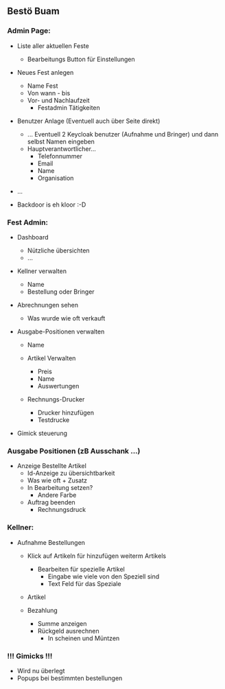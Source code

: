 ## Bestö Buam


### Admin Page:
- Liste aller aktuellen Feste
    - Bearbeitungs Button für Einstellungen
- Neues Fest anlegen
    - Name Fest
    - Von wann - bis
    - Vor- und Nachlaufzeit
        - Festadmin Tätigkeiten

- Benutzer Anlage (Eventuell auch über Seite direkt)
    - ... Eventuell 2 Keycloak benutzer (Aufnahme und Bringer) und dann selbst Namen eingeben
    - Hauptverantwortlicher...
        - Telefonnummer
        - Email
        - Name
        - Organisation
- ...
- Backdoor is eh kloor :-D

### Fest Admin:
- Dashboard
    - Nützliche übersichten
    - ...

- Kellner verwalten
    - Name
    - Bestellung oder Bringer

- Abrechnungen sehen
    - Was wurde wie oft verkauft

- Ausgabe-Positionen verwalten
    - Name
    - Artikel Verwalten
        - Preis
        - Name
        - Auswertungen

    - Rechnungs-Drucker
        - Drucker hinzufügen
        - Testdrucke
- Gimick steuerung

### Ausgabe Positionen (zB Ausschank ...)
- Anzeige Bestellte Artikel
    - Id-Anzeige zu übersichtbarkeit
    - Was wie oft + Zusatz
    - In Bearbeitung setzen?
        - Andere Farbe
    - Auftrag beenden
        - Rechnungsdruck

### Kellner:
- Aufnahme Bestellungen
    - Klick auf Artikeln für hinzufügen weiterm Artikels
        - Bearbeiten für spezielle Artikel
            - Eingabe wie viele von den Speziell sind
            - Text Feld für das Speziale

    - Artikel
    - Bezahlung
        - Summe anzeigen
        - Rückgeld ausrechnen
            - In scheinen und Müntzen
    


### !!! Gimicks !!!
- Wird nu überlegt
- Popups bei bestimmten bestellungen